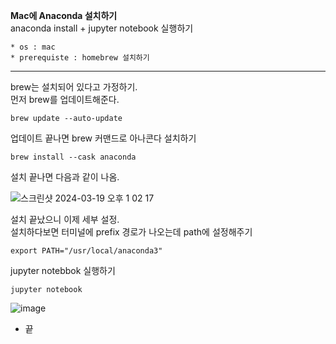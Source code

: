 
**Mac에 Anaconda 설치하기**  
anaconda install + jupyter notebook 실행하기

~~~
* os : mac
* prerequiste : homebrew 설치하기
~~~

---

brew는 설치되어 있다고 가정하기.  
먼저 brew를 업데이트해준다.   
~~~
brew update --auto-update
~~~


업데이트 끝나면 brew 커맨드로 아나콘다 설치하기
~~~
brew install --cask anaconda
~~~

설치 끝나면 다음과 같이 나옴.

![스크린샷 2024-03-19 오후 1 02 17](https://github.com/hannie0615/basic_commands/assets/50253860/b8507df7-9b24-4891-af66-85305c814c5e)

설치 끝났으니 이제 세부 설정.  
설치하다보면 터미널에 prefix 경로가 나오는데 path에 설정해주기
~~~
export PATH="/usr/local/anaconda3"
~~~

jupyter notebbok 실행하기 
~~~
jupyter notebook
~~~

![image](https://github.com/hannie0615/basic_commands/assets/50253860/d2841ff5-d9bc-45f1-8310-d1981fcf28bb)
- 끝


